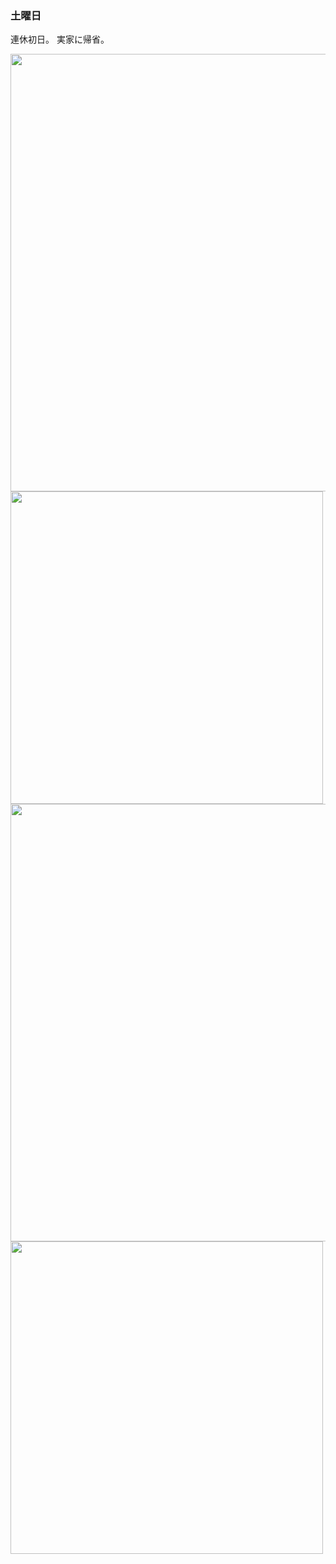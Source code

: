 ### 土曜日

連休初日。
実家に帰省。

<img src="https://i.imgur.com/CaC2B2T.jpeg" width="700">

<img src="https://i.imgur.com/7IfbSDW.jpeg" width="500">

<img src="https://i.imgur.com/UhebDQq.jpeg" width="700">

<img src="https://i.imgur.com/EW9mm8i.jpeg" width="500">
